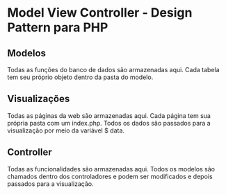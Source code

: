 # Model View Controller - Design Pattern para PHP

## Modelos

Todas as funções do banco de dados são armazenadas aqui.
Cada tabela tem seu próprio objeto dentro da pasta do modelo.

## Visualizações

Todas as páginas da web são armazenadas aqui.
Cada página tem sua própria pasta com um index.php.
Todos os dados são passados para a visualização por meio da variável \$ data.

## Controller

Todas as funcionalidades são armazenadas aqui.
Todos os modelos são chamados dentro dos controladores e podem ser modificados e depois passados para a visualização.
